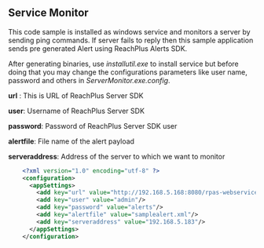 Service Monitor
---------------
This code sample is installed as windows service and monitors a server by sending ping commands. If server fails to reply then this sample application sends pre generated Alert using ReachPlus Alerts SDK.

After generating binaries, use *installutil.exe* to install service but before doing that you may change  the configurations parameters like user name,  password and others in *ServerMonitor.exe.config*. 

**url** : This is URL of ReachPlus Server SDK

**user**: Username of ReachPlus Server SDK

**password**: Password of ReachPlus Server SDK user

**alertfile**: File name of the alert payload

**serveraddress**: Address of the server to which we want to monitor


```xml
    <?xml version="1.0" encoding="utf-8" ?>
    <configuration>
      <appSettings>
        <add key="url" value="http://192.168.5.168:8080/rpas-webservices/jobs"/>
        <add key="user" value="admin"/>
        <add key="password" value="alerts"/>
        <add key="alertfile" value="samplealert.xml"/>
        <add key="serveraddress" value="192.168.5.183"/>
      </appSettings>
    </configuration>
```



